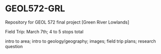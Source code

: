 # GEOL572-GRL
Repository for GEOL 572 final project [Green River Lowlands]

Field Trip: March 7th; 4 to 5 stops total

intro to area; intro to geology/geography; images; field trip plans; research question
